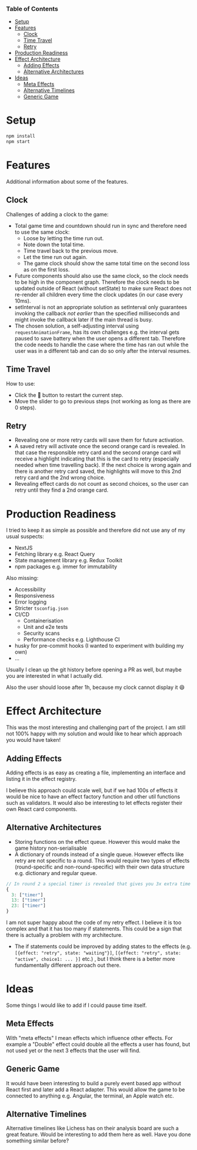### Table of Contents

- [Setup](#setup)
- [Features](#features)
  - [Clock](#clock)
  - [Time Travel](#time-travel)
  - [Retry](#retry)
- [Production Readiness](#production-readiness)
- [Effect Architecture](#effect-architecture)
  - [Adding Effects](#adding-effects)
  - [Alternative Architectures](#alternative-architectures)
- [Ideas](#Ideas)
  - [Meta Effects](#meta-effects)
  - [Alternative Timelines](#alternative-timelines)
  - [Generic Game](#generic-game)

# Setup

```bash
npm install
npm start
```

# Features

Additional information about some of the features.

## Clock

Challenges of adding a clock to the game:

- Total game time and countdown should run in sync and therefore need to use the same clock:
  - Loose by letting the time run out.
  - Note down the total time.
  - Time travel back to the previous move.
  - Let the time run out again.
  - The game clock should show the same total time on the second loss as on the first loss.
- Future components should also use the same clock, so the clock needs to be high in the component graph. Therefore the clock needs to be updated outside of React (without setState) to make sure React does not re-render all children every time the clock updates (in our case every 10ms).
- setInterval is not an appropriate solution as setInterval only guarantees invoking the callback _not earlier_ than the specified milliseconds and might invoke the callback later if the main thread is busy.
- The chosen solution, a self-adjusting interval using `requestAnimationFrame`, has its own challenges e.g. the interval gets paused to save battery when the user opens a different tab. Therefore the code needs to handle the case where the time has ran out while the user was in a different tab and can do so only after the interval resumes.

## Time Travel

How to use:

- Click the 🐾 button to restart the current step.
- Move the slider to go to previous steps (not working as long as there are 0 steps).

## Retry

- Revealing one or more retry cards will save them for future activation.
- A saved retry will activate once the second orange card is revealed. In that case the responsible retry card and the second orange card will receive a highlight indicating that this is the card to retry (especially needed when time travelling back). If the next choice is wrong again and there is another retry card saved, the highlights will move to this 2nd retry card and the 2nd wrong choice.
- Revealing effect cards do not count as second choices, so the user can retry until they find a 2nd orange card.

# Production Readiness

I tried to keep it as simple as possible and therefore did not use any of my usual suspects:

- NextJS
- Fetching library e.g. React Query
- State management library e.g. Redux Toolkit
- npm packages e.g. immer for immutability

Also missing:

- Accessibility
- Responsiveness
- Error logging
- Stricter `tsconfig.json`
- CI/CD
  - Containerisation
  - Unit and e2e tests
  - Security scans
  - Performance checks e.g. Lighthouse CI
- husky for pre-commit hooks (I wanted to experiment with building my own)
- ...

Usually I clean up the git history before opening a PR as well, but maybe you are interested in what I actually did.

Also the user should loose after 1h, because my clock cannot display it 😄

# Effect Architecture

This was the most interesting and challenging part of the project. I am still not 100% happy with my solution and would like to hear which approach you would have taken!

## Adding Effects

Adding effects is as easy as creating a file, implementing an interface and listing it in the effect registry.

I believe this approach could scale well, but if we had 100s of effects it would be nice to have an effect factory function and other util functions such as validators. It would also be interesting to let effects register their own React card components.

## Alternative Architectures

- Storing functions on the effect queue. However this would make the game history non-serialisable
- A dictionary of rounds instead of a single queue. However effects like retry are not specific to a round. This would require two types of effects (round-specific and non-round-specific) with their own data structure e.g. dictionary and regular queue.

```ts
// In round 2 a special timer is revealed that gives you 3x extra time every 10 moves
{
  3: ["timer"]
  13: ["timer"]
  23: ["timer"]
}
```

I am not super happy about the code of my retry effect. I believe it is too complex and that it has too many if statements. This could be a sign that there is actually a problem with my architecture.

- The if statements could be improved by adding states to the effects (e.g. `[{effect: "retry", state: "waiting"}]`, `[{effect: "retry", state: "active", choice1: ... }]` etc.) , but I think there is a better more fundamentally different approach out there.

# Ideas

Some things I would like to add if I could pause time itself.

## Meta Effects

With "meta effects" I mean effects which influence other effects. For example a "Double" effect could double all the effects a user has found, but not used yet or the next 3 effects that the user will find.

## Generic Game

It would have been interesting to build a purely event based app without React first and later add a React adapter. This would allow the game to be connected to anything e.g. Angular, the terminal, an Apple watch etc.

## Alternative Timelines

Alternative timelines like Lichess has on their analysis board are such a great feature. Would be interesting to add them here as well. Have you done something similar before?
